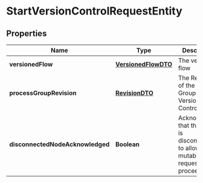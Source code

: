 
# StartVersionControlRequestEntity

## Properties
Name | Type | Description | Notes
------------ | ------------- | ------------- | -------------
**versionedFlow** | [**VersionedFlowDTO**](VersionedFlowDTO.md) | The versioned flow |  [optional]
**processGroupRevision** | [**RevisionDTO**](RevisionDTO.md) | The Revision of the Process Group under Version Control |  [optional]
**disconnectedNodeAcknowledged** | **Boolean** | Acknowledges that this node is disconnected to allow for mutable requests to proceed. |  [optional]



